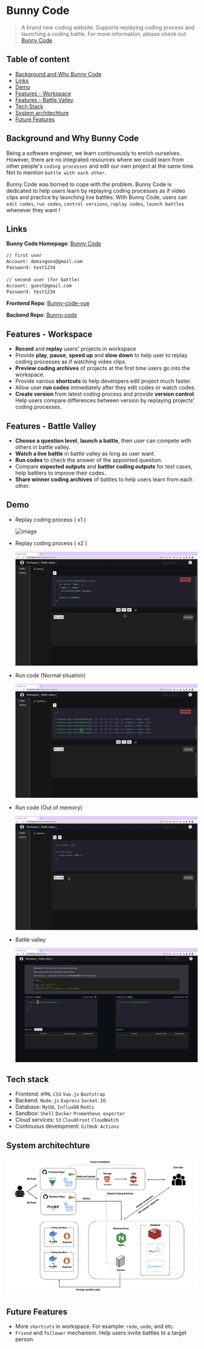 # Bunny Code

> A brand new coding website. Supports replaying coding process and launching a coding battle. For more information, please check out [Bunny Code](https://www.domingoos.store).

## Table of content

- [Background and Why Bunny Code](#background-and-why-bunny-code)
- [Links](#links)
- [Demo](#demo)
- [Features - Workspace](#features---workspace)
- [Features - Battle Valley](#features---battle-valley)
- [Tech Stack](#tech-stack)
- [System architechture](#system-architechture)
- [Future Features](#future-features)

## Background and Why Bunny Code

Being a software engineer, we learn continuously to enrich ourselves. However, there are no integrated resources where we could learn from other people's `coding processes` and edit our own project at the same time. Not to mention `battle with each other`.

Bunny Code was borned to cope with the problem. Bunny Code is dedicated to help users learn by replaying coding processes as if video clips and practice by launching live battles. With Bunny Code, users can `edit codes`, `run codes`, `control versions`, `replay codes`, `launch battles` whenever they want !

## Links

**Bunny Code Homepage**: [Bunny Code](https://domingoos.store)

```
// first user
Account: domingoos@gmail.com
Password: test1234

// second user (for battle)
Account: guest@gmail.com
Password: test1234
```

**Frontend Repo**: [Bunny-code-vue](https://github.com/domingo1021/Bunny-code-vue)

**Backend Repo**: [Bunny-code](https://github.com/domingo1021/Bunny-code)

## Features - Workspace

- **Record** and **replay** users' projects in workspace
- Provide **play**, **pause**, **speed up** and **slow down** to help user to replay coding processes as if watching video clips.
- **Preview coding archives** of projects at the first time users go into the workspace.
- Provide various **shortcuts** to help developers edit project much faster.
- Allow user **run codes** immediately after they edit codes or watch codes.
- **Create version** from latest coding process and provide **version control**. Help users compare differences between version by replaying projects' coding processes.

## Features - Battle Valley

- **Choose a question level**, **launch a battle**, then user can compete with others in battle valley.
- **Watch a live battle** in battle valley as long as user want.
- **Run codes** to check the answer of the appointed question.
- Compare **expected outputs** and **battler coding outputs** for test cases, help battlers to improve their codes.
- **Share winner coding archives** of battles to help users learn from each other.

## Demo

- Replay coding process ( x1 )

  ![image](./Archives/Replay-x1.gif)

- Replay coding process ( x2 )

  ![image](./Archives/Replay-x2.gif)

- Run code (Normal situation)

  ![image](./Archives/Run-code.gif)

- Run code (Out of memory)

  ![image](./Archives/OOM.gif)

- Battle valley

  ![image](./Archives/Battle-valley.gif)

## Tech stack

- Frontend: `HTML` `CSS` `Vue.js` `Bootstrap`
- Backend: `Node.js` `Express` `Socket.IO`
- Database: `MySQL` `InfluxDB` `Redis`
- Sandbox: `Shell` `Docker` `Prometheus exporter`
- Cloud services: `S3` `CloudFront` `CloudWatch`
- Continuous development: `GitHub Actions`

## System architechture

![System architecture](./Archives//System_architecture.png)

## Future Features

- More `shortcuts` in workspace. For example: `redo`, `undo`, and etc.
- `Friend` and `follower` mechanism. Help users invite battles to a target person.
